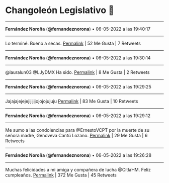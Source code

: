 # Changoleón Legislativo 🙈
*****
**Fernández Noroña** (**@fernandeznorona**) • 06-05-2022 a las 19:40:17
*****
Lo terminé. Bueno a secas.
[Permalink](https://twitter.com/fernandeznorona/status/1522783351786012672) | 52 Me Gusta | 7 Retweets
*****
**Fernández Noroña** (**@fernandeznorona**) • 06-05-2022 a las 19:30:14
*****
@lauralun03 @LJyDMX Ha sido.
[Permalink](https://twitter.com/fernandeznorona/status/1522780820225855489) | 8 Me Gusta | 2 Retweets
*****
**Fernández Noroña** (**@fernandeznorona**) • 06-05-2022 a las 19:29:25
*****
Jajajajejejejijijijojojojujuju
[Permalink](https://twitter.com/fernandeznorona/status/1522780617607368704) | 83 Me Gusta | 10 Retweets
*****
**Fernández Noroña** (**@fernandeznorona**) • 06-05-2022 a las 19:29:12
*****
Me sumo a las condolencias para @ErnestoVCPT por la muerte de su señora madre, Genoveva Cantú Lozano.
[Permalink](https://twitter.com/fernandeznorona/status/1522780563790311431) | 29 Me Gusta | 6 Retweets
*****
**Fernández Noroña** (**@fernandeznorona**) • 06-05-2022 a las 19:26:28
*****
Muchas felicidades a mi amiga y compañera de lucha @CitlaHM. Feliz cumpleaños.
[Permalink](https://twitter.com/fernandeznorona/status/1522779874439487488) | 372 Me Gusta | 45 Retweets
